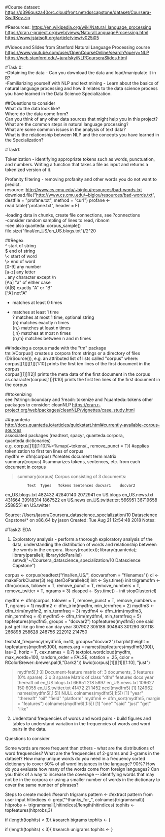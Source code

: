 #Course dataset:
<https://d396qusza40orc.cloudfront.net/dsscapstone/dataset/Coursera-SwiftKey.zip>


#Resources:
<https://en.wikipedia.org/wiki/Natural_language_processing>  
<https://cran.r-project.org/web/views/NaturalLanguageProcessing.html>  
<https://www.jstatsoft.org/article/view/v025i05>  

#Videos and Slides from Stanford Natural Language Processing course  
<https://www.youtube.com/user/OpenCourseOnline/search?query=NLP>  
<https://web.stanford.edu/~jurafsky/NLPCourseraSlides.html>  

#Task 0:  
-Obtaining the data - Can you download the data and load/manipulate it in R?  
-Familiarizing yourself with NLP and text mining - Learn about the basics of natural language processing and how it relates to the data science process you have learned in the Data Science Specialization.  

##Questions to consider  
What do the data look like?  
Where do the data come from?  
Can you think of any other data sources that might help you in this project?  
What are the common steps in natural language processing?  
What are some common issues in the analysis of text data?  
What is the relationship between NLP and the concepts you have learned in the Specialization?  

#Task1:  

Tokenization - identifying appropriate tokens such as words, punctuation, and numbers. Writing a function that takes a file as input and returns a tokenized version of it.  
  
Profanity filtering - removing profanity and other words you do not want to predict.  
resource: <http://www.cs.cmu.edu/~biglou/resources/bad-words.txt>
download.file("http://www.cs.cmu.edu/~biglou/resources/bad-words.txt", destfile = "profane.txt", method = "curl")
profane <- read.table("profane.txt", header = F)


-loading data in chunks, create file connections, see ?connections  
-consider random sampling of lines to read, ribnom  
-see also quanteda::corpus_sample()
file.size("final/en_US/en_US.blogs.txt")/2^20


##Regex:  
^ start of string  
$ end of string  
\\< start of word  
\\> end of word  
[0-9] any number  
[a-z] any letter  
. any character except \n  
[Aa] "a" of either case  
(A|B) exactly "A" or "B"  
[^A] not"A"  
* matches at least 0 times  
+ matches at least 1 time  
? matches at most 1 time, optional string  
{n} matches exactly n times  
{n,} matches at least n times  
{,n} matches at most n times  
{n,m} matches between n and m times  

##indexing a corpus made with the "tm" package  
tm::VCorpus() creates a corpora from strings or a directory of files (DirSource()), e.g. an attributed list of lists called "corpus" where:  
corpus[[1]][[1]][1:10] prints the first ten lines of the first document in the corpus  
corpus[[1]][[2]] prints the meta data of the first document in the corpus  
as.character(corpus[1])[1:10] prints the first ten lines of the first document in the corpus  

##tokenizing  
see ?stringr::boundary and ?readr::tokenize and ?quanteda::tokens
other packages to consider:
cleanNLP https://cran.r-project.org/web/packages/cleanNLP/vignettes/case_study.html

##quanteda  
<http://docs.quanteda.io/articles/quickstart.html#currently-available-corpus-sources>  
associated packages (readtext, spacyr, quanteda.corpora, quanteda.dictionaries)  
e.g. corpus[[1]][1:10]%>%map(~tokens(., remove_punct = T)) #applies tokenization to first ten lines of corpus  
mydfm <- dfm(corpus) #creates document term matrix  
summary(corpus) #summarizes tokens, sentences, etc. from each document in corpus  

> summary(corpus)
Corpus consisting of 3 documents:

              Text  Types   Tokens Sentences docvar1    docvar2
   en_US.blogs.txt 482432 42840140   2072941      en   US.blogs
    en_US.news.txt 431664 39918314   1867522      en    US.news
 en_US.twitter.txt 566951 36719658   2588551      en US.twitter

Source: /Users/jason/Coursera_datascience_specialization/10 Datascience Capstone/* on x86_64 by jason
Created: Tue Aug 21 12:54:48 2018
Notes: 

#Task2: EDA  
1. Exploratory analysis - perform a thorough exploratory analysis of the data, understanding the distribution of words and relationship between the words in the corpora.
library(readtext); library(quanteda); library(parallel); library(doParallel)
setwd("~/Coursera_datascience_specialization/10 Datascience Capstone")

corpus <- corpus(readtext("final/en_US/", docvarsfrom = "filenames"))
cl <- makeForkCluster(3)
registerDoParallel(cl)
init <- Sys.time()
init
trigramdfm <- dfm(corpus, tolower = T, remove_punct = T, remove_numbers = T, remove_twitter = T, ngrams = 3)
elasped <- Sys.time() - init
stopCluster(cl)


mydfm <- dfm(corpus, tolower = T, remove_punct = T, remove_numbers = T, ngrams = 1)
mydfm2 <- dfm_trim(mydfm, min_termfreq = 2)
mydfm3 <- dfm_trim(mydfm2, min_termfreq = 3)
mydfm4 <- dfm_trim(mydfm3, min_termfreq = 4)
mydfm5 <- dfm_trim(mydfm4, min_termfreq = 5)
topfeatures(mydfm5, groups = "docvar2")
topfeatures(mydfm5)
   one   said   just    get   like     go   time    can    day   year 
307902 305186 304843 301290 301118 266898 258628 248756 222912 214750 

textstat_frequency(mydfm5, n=10, groups="docvar2")
barplot(height = topfeatures(mydfm5,100), names.arg = names(topfeatures(mydfm5,100)), las=2, horiz = T, cex.names = 0.7)
textplot_wordcloud(mydfm, max_words=100, random_order = FALSE,
                   rotation = .25, 
                   color = RColorBrewer::brewer.pal(8,"Dark2"))
kwic(corpus[[1]][[1]][1:10], "just")
> mydfm5[,1:3]
Document-feature matrix of: 3 documents, 3 features (0% sparse).
3 x 3 sparse Matrix of class "dfm"
                   features
docs                  year thereaft  oil
  en_US.blogs.txt    66651      218 5897
  en_US.news.txt    106627      150 6055
  en_US.twitter.txt  41472       21 1452
> ncol(mydfm5)
[1] 124962
> names(mydfm5[,1:5])
NULL
> colnames(mydfm5[,1:5])
[1] "year"     "thereaft" "oil"      "field"    "platform"
>mydfm6 <- dfm_sort(mydfm5, margin = "features")
> colnames(mydfm6[,1:5])
[1] "one"  "said" "just" "get"  "like"

2. Understand frequencies of words and word pairs - build figures and tables to understand variation in the frequencies of words and word pairs in the data.

Questions to consider

Some words are more frequent than others - what are the distributions of word frequencies?
What are the frequencies of 2-grams and 3-grams in the dataset?
How many unique words do you need in a frequency sorted dictionary to cover 50% of all word instances in the language? 90%?
How do you evaluate how many of the words come from foreign languages?
Can you think of a way to increase the coverage -- identifying words that may not be in the corpora or using a smaller number of words in the dictionary to cover the same number of phrases?

Steps to create model:
#search trigrams
pattern <- #extract pattern from user input
hitindices <- grep("^thanks_for_", colnames(trigramsmall))
hitprobs <- trigramsmall[,hitindices]/length(hitindices)
tophits <- topfeatures(hitprobs,3)

if (length(tophits) < 3){
#search bigrams
tophits <- 
}

if (length(tophits) < 3){
#search unigrams
tophits <- 
}


